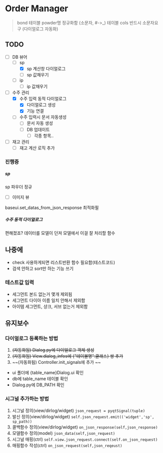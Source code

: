

# Order Manager

> bond 테이블 powder명 정규화함 (소문자, #->_)
> 테이블 cols 반드시 소문자요구 (다이얼로그 자동화)

## TODO
- [ ] DB 뷰어
  - [ ] sp
    - [x] sp 계산창 다이얼로그
    - [ ] sp 값채우기
  - [ ] ip
    - [ ] ip 값채우기
- [ ] 수주 관리
  - [x] 수주 입력 동적 다이얼로그
    - [x] 다이얼로그 생성
    - [x] 기능 연결
  - [ ] 수주 입력시 문서 자동생성
    - [ ] 문서 자동 생성
    - [ ] DB 업데이트
      - [ ] 각종 항목.. 
- [ ] 재고 관리
  - [ ] 재고 계산 로직 추가

### 진행중 

##### sp

sp 파우더 정규

- [ ] 이미지 뷰

baseui.set_datas_from_json_response 최적화필


##### 수주 동적 다이얼로그

편해졌죠?
데이터를 모델이 던져 
모델에서 이걸 잘 처리할 함수



## 나중에
- check 사용하게되면 리스트반환 함수 필요함(테스트코드)
- 검색 안하고 sort만 하는 기능 쓰기 

### 테스트값 입력
- 세그먼트 본드 없는거 몇개 제외됨
- 세그먼트 다이아 이름 일치 안해서 제외함
- 아이템 세그먼트, 샹크, 서브 없는거 제외함


## 유지보수

### 다이얼로그 등록하는 방법
1. ~~(자동화됨) Dialog.py에 다이얼로그 객체 생성~~
2. ~~(자동화됨) View.dialog_infos에 {"테이블명":클래스} 쌍 추가~~
3. ~~(자동화됨) Controller.init_signals에 추가 ~~

- ui 폴더에 {table_name}Dialog.ui 확인
- db에 table_name 테이블 확인
- Dialog.py에 DB_PATH 확인

### 시그널 추가하는 방법
1. 시그널 정의(view/dirlog/widget)
 `json_request = pyqtSignal(tuple)`
2. 발신 정의(view/dirlog/widget)
 `self.json_request.emit(('widget','sp', sp_path))`
3. 콜백함수 정의(view/dirlog/widget)
 `on_json_response(self,json_response)`
4. 모델함수 정의(model)
 `json_data(self,json_request)`
5. 시그널 매핑(ctrl) 
`self.view.json_request.connect(self.on_json_request)`
6. 매핑함수 작성(ctrl)
`on_json_request(self,json_reqeust)`